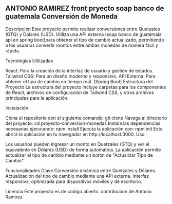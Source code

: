 ANTONIO RAMIREZ
front pryecto soap banco de guatemala Conversión de Moneda 
----------------------------------------------------------------

Descripción
Este proyecto permite realizar conversiones entre Quetzales (GTQ) y Dólares (USD). Utiliza una API externa (soap banco de guatemala api en spring boot)para obtener el tipo de cambio actualizado, permitiendo a los usuarios convertir montos entre ambas monedas de manera fácil y rápida.

Tecnologías Utilizadas

React: Para la creación de la interfaz de usuario y gestión de estados.
Tailwind CSS: Para un diseño moderno y responsivo.
API Externa: Para obtener el tipo de cambio en tiempo real. (Spring Boot)
Estructura del Proyecto
La estructura del proyecto incluye carpetas para los componentes de React, archivos de configuración de Tailwind CSS, y otros archivos principales para la aplicación.

Instalación

Clona el repositorio con el siguiente comando: git clone
Navega al directorio del proyecto: cd proyecto-conversion-monedas
Instala las dependencias necesarias ejecutando: npm install
Ejecuta la aplicación con: npm init Esto abrirá la aplicación en tu navegador en http://localhost:3000.
Uso

Los usuarios pueden ingresar un monto en Quetzales (GTQ) y ver el equivalente en Dólares (USD) de forma automática.
La aplicación permite actualizar el tipo de cambio mediante un botón de "Actualizar Tipo de Cambio".

Funcionalidades Clave
Conversión dinámica entre Quetzales y Dólares.
Actualización del tipo de cambio mediante una API externa.
Interfaz responsiva, optimizada para dispositivos móviles y de escritorio.

Licencia
Este proyecto es de codigo abierto. contribucion de Antonio Ramirez